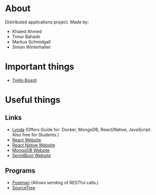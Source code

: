 # About

[comment]: <> (Author: Timur Bahadir)

Distributed applications project.
Made by:
- Khaled Ahmed
- Timur Bahadir
- Markus Schmidgall
- Simon Winterhalter

# Important things

- [Trello Board](https://trello.com/b/Pwd63DWV/ss18-da-teama)

# Useful things

## Links

- [Lynda](https://www.lynda.com/) (Offers Guide for: Docker, MongoDB, React/Native, JavaScript. Also free for Students.)
- [React Website](https://reactjs.org/)
- [React Native Website](https://facebook.github.io/react-native/)
- [MongoDB Website](https://www.mongodb.com/de)
- [SprintBoot Website](https://projects.spring.io/spring-boot/)

## Programs

- [Postman](https://www.getpostman.com/) (Allows sending of RESTful calls.)
- [SourceTree](https://www.sourcetreeapp.com/)
